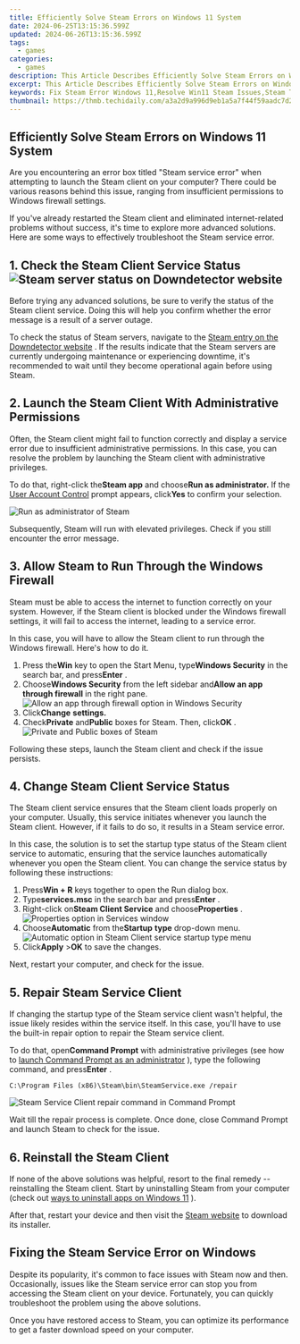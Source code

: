 ```yaml
---
title: Efficiently Solve Steam Errors on Windows 11 System
date: 2024-06-25T13:15:36.599Z
updated: 2024-06-26T13:15:36.599Z
tags:
  - games
categories:
  - games
description: This Article Describes Efficiently Solve Steam Errors on Windows 11 System
excerpt: This Article Describes Efficiently Solve Steam Errors on Windows 11 System
keywords: Fix Steam Error Windows 11,Resolve Win11 Steam Issues,Steam Troubleshoot Windows 11,Unblock Steam in Win11,Eliminate Steam Glitches Win11,Stop Steam Crashes Win11,Solve Steam Errors Win11 Efficiently
thumbnail: https://thmb.techidaily.com/a3a2d9a996d9eb1a5a7f44f59aadc7d2130837ea4123069d71208845b762ea4c.jpg
---
```


## Efficiently Solve Steam Errors on Windows 11 System

 Are you encountering an error box titled "Steam service error" when attempting to launch the Steam client on your computer? There could be various reasons behind this issue, ranging from insufficient permissions to Windows firewall settings.

 If you've already restarted the Steam client and eliminated internet-related problems without success, it's time to explore more advanced solutions. Here are some ways to effectively troubleshoot the Steam service error.

## 1\. Check the Steam Client Service Status ![Steam server status on Downdetector website](https://static1.makeuseofimages.com/wordpress/wp-content/uploads/2023/08/steam-server-status.jpg)

 Before trying any advanced solutions, be sure to verify the status of the Steam client service. Doing this will help you confirm whether the error message is a result of a server outage.

 To check the status of Steam servers, navigate to the [Steam entry on the Downdetector website](https://downdetector.com/status/steam/) . If the results indicate that the Steam servers are currently undergoing maintenance or experiencing downtime, it's recommended to wait until they become operational again before using Steam.

## 2\. Launch the Steam Client With Administrative Permissions

 Often, the Steam client might fail to function correctly and display a service error due to insufficient administrative permissions. In this case, you can resolve the problem by launching the Steam client with administrative privileges.

 To do that, right-click the**Steam app** and choose**Run as administrator.** If the [User Account Control](https://www.makeuseof.com/tag/user-account-control-windows-10/) prompt appears, click**Yes** to confirm your selection.

![Run as administrator of Steam](https://static1.makeuseofimages.com/wordpress/wp-content/uploads/2023/08/run-as-administrator.jpg)

 Subsequently, Steam will run with elevated privileges. Check if you still encounter the error message.

## 3\. Allow Steam to Run Through the Windows Firewall

 Steam must be able to access the internet to function correctly on your system. However, if the Steam client is blocked under the Windows firewall settings, it will fail to access the internet, leading to a service error.

 In this case, you will have to allow the Steam client to run through the Windows firewall. Here's how to do it.

1. Press the**Win** key to open the Start Menu, type**Windows Security** in the search bar, and press**Enter** .
2. Choose**Windows Security** from the left sidebar and**Allow an app through firewall** in the right pane.  
![Allow an app through firewall option in Windows Security](https://static1.makeuseofimages.com/wordpress/wp-content/uploads/2023/08/allow-an-app-through-firewall.jpg)
3. Click**Change** **settings.**
4. Check**Private** and**Public** boxes for Steam. Then, click**OK** .  
![Private and Public boxes of Steam](https://static1.makeuseofimages.com/wordpress/wp-content/uploads/2023/08/private-and-public-boxes.jpg)

 Following these steps, launch the Steam client and check if the issue persists.

## 4\. Change Steam Client Service Status

 The Steam client service ensures that the Steam client loads properly on your computer. Usually, this service initiates whenever you launch the Steam client. However, if it fails to do so, it results in a Steam service error.

 In this case, the solution is to set the startup type status of the Steam client service to automatic, ensuring that the service launches automatically whenever you open the Steam client. You can change the service status by following these instructions:

1. Press**Win + R** keys together to open the Run dialog box.
2. Type**services.msc** in the search bar and press**Enter** .
3. Right-click on**Steam Client Service** and choose**Properties** .  
![Properties option in Services window](https://static1.makeuseofimages.com/wordpress/wp-content/uploads/2023/08/properties-option.jpg)
4. Choose**Automatic** from the**Startup** **type** drop-down menu.  
![Automatic option in Steam Client service startup type menu](https://static1.makeuseofimages.com/wordpress/wp-content/uploads/2023/08/automatic.jpg)
5. Click**Apply** \>**OK** to save the changes.

Next, restart your computer, and check for the issue.

## 5\. Repair Steam Service Client

 If changing the startup type of the Steam service client wasn't helpful, the issue likely resides within the service itself. In this case, you'll have to use the built-in repair option to repair the Steam service client.

 To do that, open**Command Prompt** with administrative privileges (see how to [launch Command Prompt as an administrator](https://www.makeuseof.com/windows-run-command-prompt-admin/) ), type the following command, and press**Enter** .

`C:\Program Files (x86)\Steam\bin\SteamService.exe /repair`

![Steam Service Client repair command in Command Prompt](https://static1.makeuseofimages.com/wordpress/wp-content/uploads/2023/08/steam-service-client-repair-command.jpg)

 Wait till the repair process is complete. Once done, close Command Prompt and launch Steam to check for the issue.

## 6\. Reinstall the Steam Client

 If none of the above solutions was helpful, resort to the final remedy -- reinstalling the Steam client. Start by uninstalling Steam from your computer (check out [ways to uninstall apps on Windows 11](https://www.makeuseof.com/windows-11-different-ways-to-uninstall-software/) ).

 After that, restart your device and then visit the [Steam website](https://store.steampowered.com/about/) to download its installer.

## Fixing the Steam Service Error on Windows

 Despite its popularity, it's common to face issues with Steam now and then. Occasionally, issues like the Steam service error can stop you from accessing the Steam client on your device. Fortunately, you can quickly troubleshoot the problem using the above solutions.

 Once you have restored access to Steam, you can optimize its performance to get a faster download speed on your computer.


<ins class="adsbygoogle"
     style="display:block"
     data-ad-format="autorelaxed"
     data-ad-client="ca-pub-7571918770474297"
     data-ad-slot="1223367746"></ins>



<ins class="adsbygoogle"
     style="display:block"
     data-ad-client="ca-pub-7571918770474297"
     data-ad-slot="8358498916"
     data-ad-format="auto"
     data-full-width-responsive="true"></ins>


